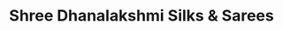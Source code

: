 ---
title: "Shree Dhanalakshmi Silks & Sarees"
url: /hassan/shree-dhanalakshmi-silks-and-sarees/
shop: clothes
---